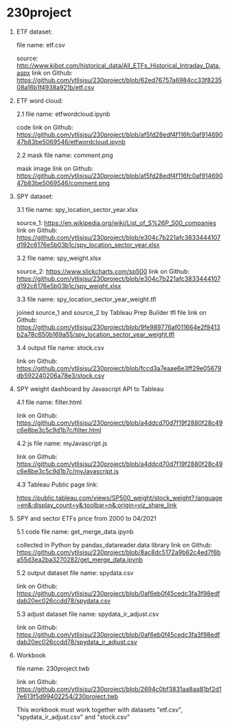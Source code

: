 # 230project




1. ETF dataset:

	file name: etf.csv

	source: http://www.kibot.com/historical_data/All_ETFs_Historical_Intraday_Data.aspx
	link on Github: https://github.com/ytlisjsu/230project/blob/62ed76757a6984cc33f823508a16b1f4938a921b/etf.csv


2. ETF word cloud:
	
	2.1 file name: etfwordcloud.ipynb
	
	code link on Github: https://github.com/ytlisjsu/230project/blob/af5fd28edf4f116fc0af91469047b83be5069546/etfwordcloud.ipynb

	2.2 mask file name: comment.png
	
	mask image link on Github: https://github.com/ytlisjsu/230project/blob/af5fd28edf4f116fc0af91469047b83be5069546/comment.png

3. SPY dataset:

	3.1 file name: spy_location_sector_year.xlsx

	source_1: https://en.wikipedia.org/wiki/List_of_S%26P_500_companies
	link on Github: https://github.com/ytlisjsu/230project/blob/e304c7b221afc3833444107d192c6176e5b03b1c/spy_location_sector_year.xlsx

	3.2 file name: spy_weight.xlsx

	source_2: https://www.slickcharts.com/sp500
	link on Github: https://github.com/ytlisjsu/230project/blob/e304c7b221afc3833444107d192c6176e5b03b1c/spy_weight.xlsx


	3.3 file name: spy_location_sector_year_weight.tfl

	joined source_1 and source_2 by Tableau Prep Builder 
	tfl file link on Github: https://github.com/ytlisjsu/230project/blob/9fe989776af011664e2f9413b2a78c650b169a55/spy_location_sector_year_weight.tfl

	3.4 output file name: stock.csv

	link on Github: https://github.com/ytlisjsu/230project/blob/fccd3a7eaae6e3ff29e05679db592240206a78e3/stock.csv

4. SPY weight dashboard by Javascript API to Tableau
	
	4.1 file name: filter.html

	link on Github: https://github.com/ytlisjsu/230project/blob/a4ddcd70d7f19f2880f28c49c6e8be3c5c9d1b7c/filter.html

	4.2 js file name: myJavascript.js

	link on Github: https://github.com/ytlisjsu/230project/blob/a4ddcd70d7f19f2880f28c49c6e8be3c5c9d1b7c/myJavascript.js

	4.3 Tableau Public page link: 

	https://public.tableau.com/views/SP500_weight/stock_weight?:language=en&:display_count=y&:toolbar=n&:origin=viz_share_link


5. SPY and sector ETFs price from 2000 to 04/2021

	5.1 code file name: get_merge_data.ipynb

	collected in Python by pandas_datareader.data library
	link on Github: https://github.com/ytlisjsu/230project/blob/8ac8dc5172a9b62c4ed7f6ba55d3ea2ba3270282/get_merge_data.ipynb

	5.2 output dataset file name: spydata.csv
	
	link on Github: https://github.com/ytlisjsu/230project/blob/0af6eb0f45cedc3fa3f98edfdab20ec026ccdd78/spydata.csv

	5.3 adjust dataset file name: spydata_ir_adjust.csv
	
	link on Github: https://github.com/ytlisjsu/230project/blob/0af6eb0f45cedc3fa3f98edfdab20ec026ccdd78/spydata_ir_adjust.csv

6. Workbook

	file name: 230project.twb

	link on Github: https://github.com/ytlisjsu/230project/blob/2694c0bf3831aa8aa81bf2d17e613f5d99402254/230project.twb

	This workbook must work together with datasets "etf.csv", "spydata_ir_adjust.csv" and "stock.csv"


